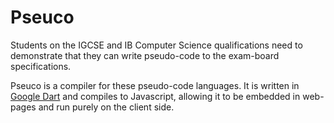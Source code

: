 # Pseuco

Students on the IGCSE and IB Computer Science qualifications need to
demonstrate that they can write pseudo-code to the exam-board
specifications.

Pseuco is a compiler for these pseudo-code languages.
It is written in [Google Dart](http://www.dartlang.org) and compiles to
Javascript, allowing it to be embedded in web-pages and run purely
on the client side.
